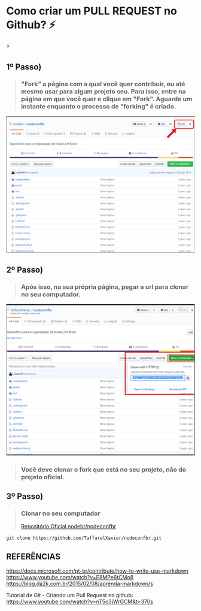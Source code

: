 # Como criar um PULL REQUEST no Github? :zap:
:zap:
## 1º Passo)
> ###  "Fork" a página com a qual você quer contribuir, ou até mesmo usar para algum projeto seu. Para isso, entre na página em que você quer e clique em "Fork". Aguarde um instante enquanto o processo de __"forking"__ é criado.
> 
![fork_imagem](assets/imagem1.png)
## 2º Passo) 
> ###  Após isso, na sua __própria página__, pegar a url para clonar no seu computador.
> 
![fork_imagem](assets/imagem2.png)
> ### Você deve clonar o fork que está no seu projeto, não do projeto __oficial__.

## 3º Passo)
> ### Clonar no seu computador
> [Repositório Oficial nodebr/nodeconfbr](https://github.com/nodebr/nodeconfbr) 
```git
git clone https://github.com/TaffarelXavier/nodeconfbr.git
```




## REFERÊNCIAS

https://docs.microsoft.com/pt-br/contribute/how-to-write-use-markdown<br/>
https://www.youtube.com/watch?v=E8MPe6tCMo8<br/> 
https://blog.da2k.com.br/2015/02/08/aprenda-markdown/s<br/> 

Tutorial de Git - Criando um Pull Request no github:<br/>
https://www.youtube.com/watch?v=nT5o3jWrGCM&t=370s